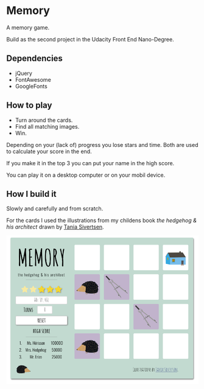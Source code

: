 # Memory
A memory game.

Build as the second project in the Udacity Front End Nano-Degree.

## Dependencies
* jQuery
* FontAwesome
* GoogleFonts

## How to play
+ Turn around the cards.
+ Find all matching images.
+ Win.

Depending on your (lack of) progress you lose stars and time. Both are used to calculate your score in the end.

If you make it in the top 3 you can put your name in the high score.

You can play it on a desktop computer or on your mobil device.

## How I build it
Slowly and carefully and from scratch.

For the cards I used the illustrations from my childens book *the hedgehog & his architect* drawn by [Tania Sivertsen](https://taniasivertsen.jimdo.com/).

![The Game in action](img/Memory-in-action.png)
